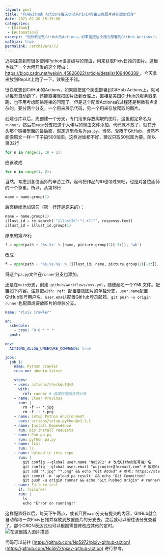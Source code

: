 ```yaml
---
layout: post
title: "利用GitHub Actions每天自动从Pixiv爬虫日推图片并存放到仓库"
date: 2021-02-20 15:15:00
categories: 
 - [Github]
 - [Automation]
excerpt: "很快联想到GitHub的Actions，如果能把这个爬虫部署到GitHub Actions上，就可以每天自动跑了，还能直接就把图片放到仓库上，直接拿美国GitHub的服务器来跑，也不用考虑网络连接的问题了。但是这个配置Actions的过程还是稍微有点复杂的，要分两个分支，一个用来展示代码，另一个用来存放爬取的图片。"
mathjax: true
permalink: /archivers/73
---
```


近期注意到有很多使用Python语言编写的爬虫，用来获取Pixiv日推的图片。这里也找了一个大佬开发的这个爬虫：[https://blog.csdn.net/weixin_45826022/article/details/109406389 ](https://blog.csdn.net/weixin_45826022/article/details/109406389)，今天拿来放到Repl.it上跑了一下，效果还不错。

很快联想到GitHub的Actions，如果能把这个爬虫部署到GitHub Actions上，就可以每天自动跑了，还能直接就把图片放到仓库上，直接拿美国GitHub的服务器来跑，也不用考虑网络连接的问题了。但是这个配置Actions的过程还是稍微有点复杂的，要分两个分支，一个用来展示代码，另一个用来存放爬取的图片。

创建仓库以后，先创建一个分支，专门用来存放爬取的图片，这里假定命名为```runner```。然后在```main```分支把这个大佬写的爬虫文件添加，代码就不放了，就在开头那个链接里面的最后面，假定这里命名为```pa.py```。当然，受限于GitHub，当然不能像原文一样一下子搞500张图，这样对谁都不好，建议只取50张图为要。所以第32行
```python
for n in range(1, 10 + 1):
```
应该改成
```python
for n in range(1, 2):
```
当然，考虑到各位画师的辛苦工作，起码把作品的ID也带过来吧，也是对各位画师的一个尊重。所以，从第18行
```python
name = name.group(1)
```
后面继续添加语句（第一行还是原来的）：
```python
name = name.group(1)
illust_id = re.search('"illustId":"(.+?)"', response.text)
illust_id = illust_id.group(1)
```
原来的第28行
```python
f = open(path + '%s.%s' % (name, picture.group(1)[-3:]), 'wb')
```
改成
```python
f = open(path + '%s_%s.%s' % (illust_id, name, picture.group(1)[-3:]), 'wb')
```
将这个```pa.py```文件在```runner```分支也添加。

还是在```main```分支，创建```.github/workflows/xxx.yml```，随便起名一个YML文件。配置如下内容。注意把```with: ref: ```配置要放图片的单独分支，```user.name```配置GitHub账号用户名，```user.email```配置GitHub登录邮箱，```git push -u origin runner```也配置成要放图片的单独分支。
```yaml
name: "Pixiv Crawler"

on:
  schedule:
    - cron: '0 6 * * *'  
  push:
  
env:
  ACTIONS_ALLOW_UNSECURE_COMMANDS: true

jobs:
  job_1:
    name: Python Crawler
    runs-on: ubuntu-latest

    steps:
    - uses: actions/checkout@v2
      with:
        ref: runner # 改成存放图片的分支
    - name: Clear Previous
      run: |
        rm -f -- *.jpg
        rm -f -- *.png
    - name: Setup Python environment
      uses: actions/setup-python@v1.1.1 
    - name: Install Dependence
      run: pip install requests
    - name: Run pa.py
      run: python pa.py
    - name: list
      run: ls
    - name: Upload to this repo
      run: |
        git config --global user.name "No5972" # 改成Github账号用户名
        git config --global user.email "wujiuqier@foxmail.com" # 改成GitHub账号的邮箱
        git add "*.jpg" "*.png" && echo "Git Added" # 参考: https://stackoverflow.com/questions/25083290/git-add-error-unknown-switch
        git commit -m 'upload pa result' && echo "Git Committed"
        git push -u origin runner && echo "Git Pushed Origin" # runner改成存放图片的分支
    - name: Failure test
      if: failure()
      run: | 
        ls
        echo "Error on running!"
```
这样配置好以后，每天下午两点，或者只要```main```分支有提交的内容，GitHub就会自动爬取一次Pixiv日推并存放到放置图片的分支去。之后就可以前往该分支查看了。那个CRON表达式也可以根据需要修改成其他的定时。![在这里插入图片描述](https://images.weserv.nl/?url=https://img-blog.csdnimg.cn/20210221224507720.png)


代码可以前往 [https://github.com/No5972/pixiv-github-action](https://github.com/No5972/pixiv-github-action) 进行参考。